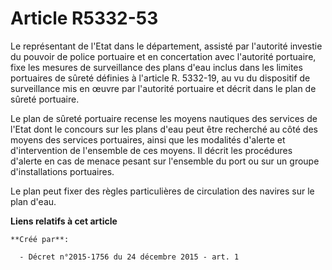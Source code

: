 # Article R5332-53

Le représentant de l'Etat dans le département, assisté par l'autorité investie du pouvoir de police portuaire et en
concertation avec l'autorité portuaire, fixe les mesures de surveillance des plans d'eau inclus dans les limites portuaires
de sûreté définies à l'article R. 5332-19, au vu du dispositif de surveillance mis en œuvre par l'autorité portuaire et
décrit dans le plan de sûreté portuaire. 

Le plan de sûreté portuaire recense les moyens nautiques des services de l'Etat dont le concours sur les plans d'eau peut
être recherché au côté des moyens des services portuaires, ainsi que les modalités d'alerte et d'intervention de l'ensemble
de ces moyens. Il décrit les procédures d'alerte en cas de menace pesant sur l'ensemble du port ou sur un groupe
d'installations portuaires. 

Le plan peut fixer des règles particulières de circulation des navires sur le plan d'eau.

**Liens relatifs à cet article**

	**Créé par**:

	  - Décret n°2015-1756 du 24 décembre 2015 - art. 1
